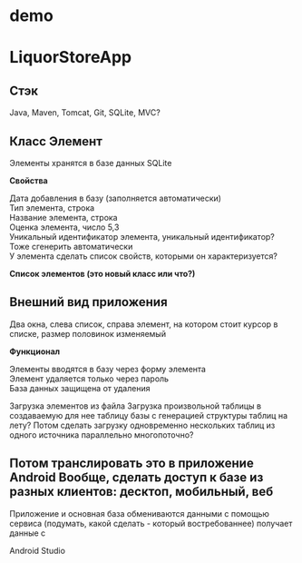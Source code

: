 # demo

# LiquorStoreApp

Стэк
-
Java,
Maven,
Tomcat,
Git,
SQLite,
MVC?

Класс Элемент
-
Элементы хранятся в базе данных SQLite

**Свойства**

Дата добавления в базу (заполняется автоматически)  
Тип элемента, строка    
Название элемента, строка   
Оценка элемента, число 5,3  
Уникальный идентификатор элемента, уникальный идентификатор? Тоже сгенерить автоматически  
У элемента сделать список свойств, которыми он характеризуется?

**Список элементов (это новый класс или что?)** 






Внешний вид приложения
-
Два окна, слева список, справа элемент, на котором стоит курсор в списке, размер половинок изменяемый

**Функционал** 

Элементы вводятся в базу через форму элемента   
Элемент удаляется только через пароль   
База данных защищена от удаления    

Загрузка элементов из файла
Загрузка произвольной таблицы в создаваемую для нее таблицу базы с генерацией структуры таблиц на лету?
Потом сделать загрузку одновременно нескольких таблиц из одного источника параллельно многопоточно?


Потом транслировать это в приложение Android
Вообще, сделать доступ к базе из разных клиентов: десктоп, мобильный, веб
-
Приложение и основная база обмениваются данными с помощью сервиса (подумать, какой сделать - который востребованнее) получает данные с 

Android Studio
